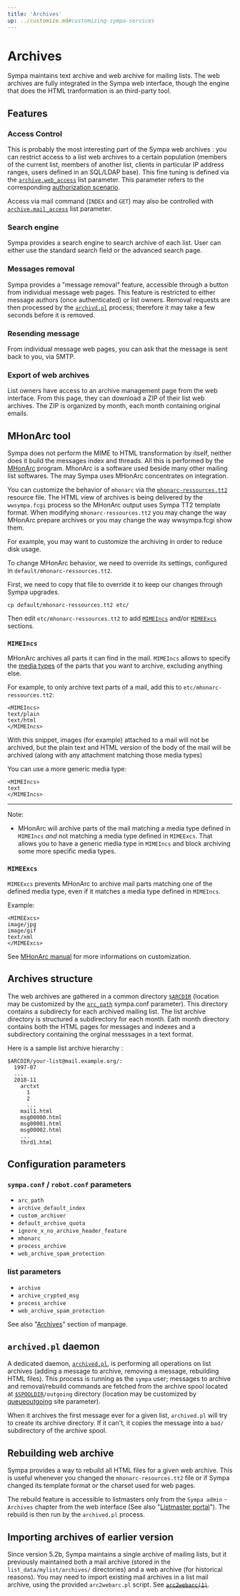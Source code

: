 ```yaml
---
title: 'Archives'
up: ../customize.md#customizing-sympa-services
---
```


Archives
========

Sympa maintains text archive and web archive for mailing lists.
The web archives are fully integrated in the Sympa web interface, though the
engine that does the HTML tranformation is an third-party tool.

Features
--------

### Access Control

This is probably the most interesting part of the Sympa web archives : you can
restrict access to a list web archives to a certain population (members of the
current list, members of another list, clients in particular IP address ranges,
users defined in an SQL/LDAP base). This fine tuning is defined via the
[`archive.web_access`](/gpldoc/man/list_config.5.html#archive) list parameter. This
parameter refers to the corresponding
[authorization scenario](../costomize/basics-scenarios.md).

Access via mail command (`INDEX` and `GET`) may also be controlled with
[`archive.mail_access`](/gpldoc/man/list_config.5.html#archive) list parameter.

### Search engine

Sympa provides a search engine to search archive of each list. User can either
use the standard search field or the advanced search page.

### Messages removal

Sympa provides a "message removal" feature, accessible through a button from
individual message web pages. This feature is restricted to either message
authors (once authenticated) or list owners. Removal requests are then
processed by the [`archivd.pl`](/gpldoc/man/archived.8.html) process; therefore it
may take a few seconds before it is removed.

### Resending message

From individual message web pages, you can ask that the message is sent back
to you, via SMTP.

### Export of web archives

List owners have access to an archive management page from the web interface. From this page, they can download a ZIP of their list web archives. The ZIP is organized by month, each month containing original emails.

MHonArc tool
------------

Sympa does not perform the MIME to HTML transformation by itself, neither does
it build the messages index and threads. All this is performed by the
[MHonArc](https://www.mhonarc.org) program. MhonArc is a software used beside
many other mailing list softwares. The may Sympa uses MHonArc concentrates on
integration.

You can customize the behavior of `mhonarc` via the
[`mhonarc-ressources.tt2`](/gpldoc/man/mhonarc-ressources.tt2.5.html) resource file.
The HTML view of archives is being delivered by the `wwsympa.fcgi` process so
the MHonArc output uses Sympa TT2 template format. When modifying
`mhonarc-ressources.tt2` you may change the way MHonArc prepare archives or
you may change the way wwsympa.fcgi show them.

For example, you may want to customize the archiving in order to reduce disk
usage.

To change MHonArc behavior, we need to override its settings, configured in
``default/mhonarc-ressources.tt2``.

First, we need to copy that file to override it to keep our changes through
Sympa upgrades.

```
cp default/mhonarc-ressources.tt2 etc/
```

Then edit ``etc/mhonarc-ressources.tt2`` to add
[``MIMEIncs``](https://www.mhonarc.org/MHonArc/doc/resources/mimeincs.html)
and/or
[``MIMEExcs``](https://www.mhonarc.org/MHonArc/doc/resources/mimeexcs.html)
sections.

### ``MIMEIncs``

MHonArc archives all parts it can find in the mail. ``MIMEIncs`` allows to
specify the [media types](https://en.wikipedia.org/wiki/Media_type) of the
parts that you want to archive, excluding anything else.

For example, to only archive text parts of a mail, add this to
``etc/mhonarc-ressources.tt2``:

```
<MIMEIncs>
text/plain
text/html
</MIMEIncs>
```

With this snippet, images (for example) attached to a mail will not be
archived, but the plain text and HTML version of the body of the mail will be
archived (along with any attachment matching those media types)

You can use a more generic media type:

```
<MIMEIncs>
text
</MIMEIncs>
```

---
Note:

  * MHonArc will archive parts of the mail matching a media type defined
    in ``MIMEIncs`` *and* not matching a media type defined in ``MIMEExcs``.
    That allows you to have a generic media type in ``MIMEIncs`` and block
    archiving some more specific media types.

### ``MIMEExcs``

``MIMEExcs`` prevents MHonArc to archive mail parts matching one of the defined
media type, even if it matches a media type defined in ``MIMEIncs``.

Example:
```
<MIMEExcs>
image/jpg
image/gif
text/xml
</MIMEExcs>
```

See [MHonArc manual](https://www.mhonarc.org/MHonArc/doc/mhonarc.html) for
more informations on customization.

Archives structure
------------------

The web archives are gathered in a common directory
[`$ARCDIR`](../layout.md#arcdir) (location may be customized by the
[`arc_path`](/gpldoc/man/sympa.conf.5.html#arc_path) sympa.conf parameter).
This directory contains a subdirecty for each archived mailing list.
The list archive directory is structured a subdirectory for each month.
Eath month directory contains both the HTML pages for messages and indexes
and a subdirectory containing the orginal messsages in a text format.

Here is a sample list archive hierarchy :

``` code
$ARCDIR/your-list@mail.example.org/:
  1997-07
  ...
  2018-11
    arctxt
      1
      2
      ...
    mail1.html
    msg00000.html
    msg00001.html
    msg00002.html
    ...
    thrd1.html
```

Configuration parameters
------------------------

### `sympa.conf` / `robot.conf` parameters

  * `arc_path`
  * `archive_default_index`
  * `custom_archiver`
  * `default_archive_quota`
  * `ignore_x_no_archive_header_feature`
  * `mhonarc`
  * `process_archive`
  * `web_archive_spam_protection`

### list parameters

  * `archive`
  * `archive_crypted_msg`
  * `process_archive`
  * `web_archive_spam_protection`

See also "[Archives](/gpldoc/man/list_config.5.html#archives)" section of manpage.

`archived.pl` daemon
--------------------

A dedicated daemon, [`archived.pl`](/gpldoc/man/archived.8.html), is performing all
operations on list archives (adding a message to archive, removing a message,
rebuilding HTML files). This process is running as the `sympa` user; messages
to archive and removal/rebuild commands are fetched from the archive spool
located at [``$SPOOLDIR``](../layout.md#spooldir)``/outgoing`` directory
(location may be customized by
[queueoutgoing](/gpldoc/man/sympa.conf.5.html#queueoutgoing) site parameter).

When it archives the first message ever for a given list, `archived.pl` will
try to create its archive directory. If it can't, it copies the message into a
`bad/` subdirectory of the archive spool.

Rebuilding web archive
----------------------

Sympa provides a way to rebuild all HTML files for a given web archive. This is useful whenever you changed the `mhonarc-resources.tt2` file or if Sympa changed its template format or the charset used for web pages.

The rebuild feature is accessible to listmasters only from the `Sympa admin` - `Archives` chapter from the web interface (See also
"[Listmaster portal](../admin/web-interface.md#listmaster-portal)").
The rebuild is then run by the `archived.pl` process.

Importing archives of earlier version
-------------------------------------

Since version 5.2b, Sympa maintains a single archive of mailing lists, but it previously maintained both a mail archive (stored in the `list_data/mylist/archives/` directories) and a web archive (for historical reasons). You may need to import existing mail archives in a list mail archive, using the provided `arc2webarc.pl` script.
See ~~[``arc2webarc(1)``](/gpldoc/man/arc2webarc.pl.1.html)~~.

<!--
If you are moving from another mailing list software to Sympa, you are also facing messages archive import problems. Check the [Contrib section](http://www.sympa.org/wiki/contribs/index "http://www.sympa.org/wiki/contribs/index") for useful migration tools.
-->


